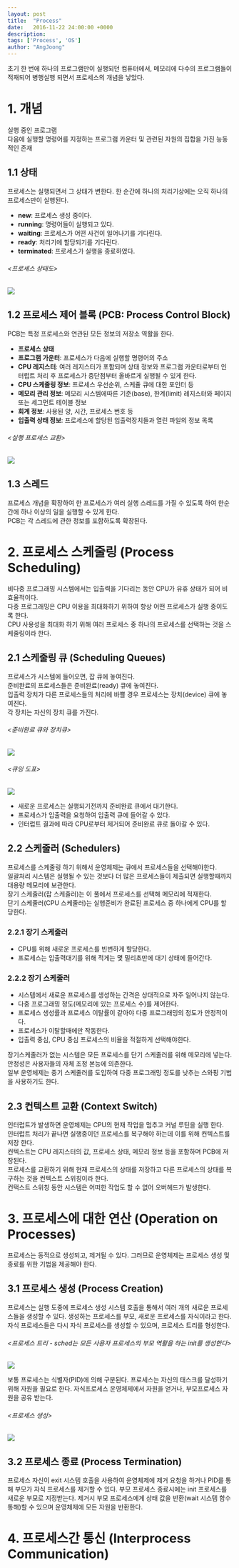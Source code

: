 ```yaml
---
layout: post
title:  "Process"
date:   2016-11-22 24:00:00 +0000
description:
tags: ['Process', 'OS']
author: "AngJoong"
---
```


초기 한 번에 하나의 프로그램만이 실행되던 컴퓨터에서, 메모리에 다수의 프로그램들이 적재되어 병행실행 되면서 프로세스의 개념을 낳았다.

# 1. 개념
실행 중인 프로그램  
다음에 실행할 명령어를 지정하는 프로그램 카운터 및 관련된 자원의 집합을 가진 능동적인 존재  

## 1.1 상태
프로세스는 실행되면서 그 상태가 변한다. 한 순간에 하나의 처리기상에는 오직 하나의 프로세스만이 실행된다.  

* **new**: 프로세스 생성 중이다.
* **running**: 명령어들이 실행되고 있다.
* **waiting**: 프로세스가 어떤 사건이 일어나기를 기다린다.
* **ready**: 처리기에 할당되기를 기다린다.
* **terminated**: 프로세스가 실행을 종료하였다.  

###### &lt;프로세스 상태도>
![](http://w3studentnotes.com/sites/default/files/Diagram_of_Process_State.png)

## 1.2 프로세스 제어 블록 (PCB: Process Control Block)
PCB는 특정 프로세스와 연관된 모든 정보의 저장소 역활을 한다.    

* **프로세스 상태**
* **프로그램 가운터**: 프로세스가 다음에 실행할 명령어의 주소
* **CPU 레지스터**: 여러 레지스터가 포함되며 상태 정보와 프로그램 카운터로부터 인터럽트 처리 후 프로세스가 중단점부터 올바르게 실행될 수 있게 한다.
* **CPU 스케줄링 정보**: 프로세스 우선순위, 스케쥴 큐에 대한 포인터 등
* **메모리 관리 정보**: 메모리 시스템에따른 기준(base), 한계(limit) 레지스터와 페이지 또는 세그먼트 테이블 정보
* **회계 정보**: 사용된 양, 시간, 프로세스 번호 등
* **입출력 상태 정보**: 프로세스에 할당된 입출력장치들과 열린 파일의 정보 목록

###### &lt;실행 프로세스 교환>
![](https://www.cs.uic.edu/~jbell/CourseNotes/OperatingSystems/images/Chapter3/3_04_ProcessSwitch.jpg)

## 1.3 스레드
프로세스 개념을 확장하여 한 프로세스가 여러 실행 스레드를 가질 수 있도록 하여 한순간에 하나 이상의 일을 실행할 수 있게 한다.  
PCB는 각 스레드에 관한 정보를 포함하도록 확장된다.  

# 2. 프로세스 스케줄링 (Process Scheduling)
비다중 프로그래밍 시스템에서는 입출력을 기다리는 동안 CPU가 유휴 상태가 되어 비효율적이다.  
다중 프로그래밍은 CPU 이용을 최대화하기 위하여 항상 어떤 프로세스가 실행 중이도록 한다.  
CPU 사용성을 최대화 하기 위해 여러 프로세스 중 하나의 프로세스를 선택하는 것을 스케줄링이라 한다.  

## 2.1 스케줄링 큐 (Scheduling Queues)
프로세스가 시스템에 들어오면, 잡 큐에 놓여진다.  
준비완료의 프로세스들은 준비완료(ready) 큐에 놓여진다.  
입출력 장치가 다른 프로세스들의 처리에 바쁠 경우 프로세스는 장치(device) 큐에 놓여진다.  
각 장치는 자신의 장치 큐를 가진다.  

###### &lt;준비완료 큐와 장치큐>
![](https://www.cs.uic.edu/~jbell/CourseNotes/OperatingSystems/images/Chapter3/3_05_Queues.jpg)

###### &lt;큐잉 도표>
![](https://www.cs.uic.edu/~jbell/CourseNotes/OperatingSystems/images/Chapter3/3_06_QueueingDiagram.jpg)

* 새로운 프로세스는 실행되기전까지 준비완료 큐에서 대기한다.  
* 프로세스가 입출력을 요청하여 입출력 큐에 들어갈 수 있다.  
* 인터럽트 결과에 따라 CPU로부터 제거되어 준비완료 큐로 돌아갈 수 있다.

## 2.2 스케줄러 (Schedulers)
프로세스를 스케줄링 하기 위해서 운영체제는 큐에서 프로세스들을 선택해야한다.  
일괄처리 시스템은 실행될 수 있는 것보다 더 많은 프로세스들이 제출되면 실행할때까지 대용량 메모리에 보관한다.  
장기 스케줄러(잡 스케줄러)는 이 풀에서 프로세스를 선택해 메모리에 적재한다.  
단기 스케줄러(CPU 스케줄러)는 실행준비가 완료된 프로세스 중 하나에게 CPU를 할당한다.

### 2.2.1 장기 스케줄러
* CPU를 위해 새로운 프로세스를 빈번하게 할당한다.  
* 프로세스는 입출력대기를 위해 적게는 몇 밀리초만에 대기 상태에 들어간다.  

### 2.2.2 장기 스케줄러
* 시스템에서 새로운 프로세스를 생성하는 간격은 상대적으로 자주 일어나지 않는다.  
* 다중 프로그래밍 정도(메모리에 있는 프로세스 수)를 제어한다.  
* 프로세스 생성률과 프로세스 이탈률이 같아야 다중 프로그래밍의 정도가 안정적이다.  
* 프로세스가 이탈할때에만 작동한다.  
* 입출력 중심, CPU 중심 프로세스의 비율을 적절하게 선택해야한다.  

장기스케줄러가 없는 시스템은 모든 프로세스를 단기 스케줄러를 위해 메모리에 넣는다.  
안정성은 사용자들의 자체 조정 본능에 의존한다.  
일부 운영체제는 중기 스케줄러를 도입하여 다중 프로그래밍 정도를 낮추는 스와핑 기법을 사용하기도 한다.  

## 2.3 컨텍스트 교환 (Context Switch)
인터럽트가 발생하면 운영체제는 CPU의 현재 작업을 멈추고 커널 루틴을 실행 한다.  
인터럽트 처리가 끝나면 실행중이던 프로세스를 복구해야 하는데 이를 위해 컨텍스트를 저장 한다.  
컨텍스트는 CPU 레지스터의 값, 프로세스 상태, 메모리 정보 등을 포함하며 PCB에 저장된다.   
프로세스를 교환하기 위해 현재 프로세스의 상태를 저장하고 다른 프로세스의 상태를 복구하는 것을 컨텍스트 스위칭이라 한다.  
컨택스트 스위칭 동안 시스템은 어떠한 작업도 할 수 없어 오버헤드가 발생한다.  

# 3. 프로세스에 대한 연산 (Operation on Processes)
프로세스는 동적으로 생성되고, 제거될 수 있다. 그러므로 운영체제는 프로세스 생성 및 종료를 위한 기법을 제공해야 한다.

## 3.1 프로세스 생성 (Process Creation)
프로세스는 실행 도중에 프로세스 생성 시스템 호출을 통해서 여러 개의 새로운 프로세스들을 생성할 수 있다. 생성하는 프로세스를 부모, 새로운 프로세스를 자식이라고 한다. 자식 프로세스들은 다시 자식 프로세스를 생성할 수 있으며, 프로세스 트리를 형성한다.

###### &lt;프로세스 트리 - sched는 모든 사용자 프로세스의 부모 역활을 하는 init를 생성한다>
![](http://cfile27.uf.tistory.com/image/0126654050F642E7117090)

보통 프로세스는 식별자(PID)에 의해 구분된다. 프로세스는 자신의 태스크를 달성하기 위해 자원을 필요로 한다. 자식프로세스 운영체제에서 자원을 얻거나, 부모프로세스 자원을 공유 받는다.

###### &lt;프로세스 생성>
![](https://www.cs.uic.edu/~jbell/CourseNotes/OperatingSystems/images/Chapter3/3_10_ProcessCreation.jpg)

## 3.2 프로세스 종료 (Process Termination)
프로세스 자신이 exit 시스템 호출을 사용하여 운영체제에 제거 요청을 하거나 PID를 통해 부모가 자식 프로세스를 제거할 수 있다. 부모 프로세스 종료시에는 init 프로세스를 새로운 부모로 지정받는다. 제거시 부모 프로세스에게 상태 값을 반환(wait 시스템 함수 통해)할 수 있으며 운영체제에 모든 자원을 반환한다.

# 4. 프로세스간 통신 (Interprocess Communication)
